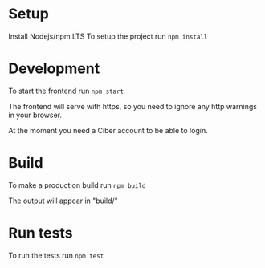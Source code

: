 # Setup 
Install Nodejs/npm LTS
To setup the project run `npm install` 

# Development

To start the frontend run `npm start`

The frontend will serve with https, so you need to ignore any http warnings in your browser.

At the moment you need a Ciber account to be able to login.

# Build

To make a production build run `npm build`

The output will appear in "build/"

# Run tests

To run the tests run `npm test`
